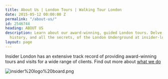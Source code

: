```yaml
---
title: About Us | London Tours | Walking Tour London
date: 2015-05-12 00:00:00 Z
permalink: "/about-us/"
id: 2546744
heading: ABOUT US
description: Learn about our award-winning, guided London tours. Delve into the hidden
  history, and all the secrets, of the London Underground at insider-london.co.uk.
layout: page
---
```


Insider London has an extensive track record of providing award-winning tours and visits for a wide range of clients. Find out more about [what we do](/what-we-do/)

![insider%20logo%20board.png](/uploads/insider%20logo%20board.png)